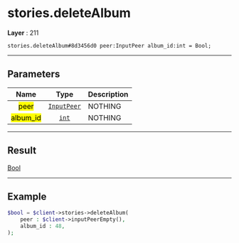 # stories.deleteAlbum

**Layer** : 211

```tl
stories.deleteAlbum#8d3456d0 peer:InputPeer album_id:int = Bool;
```

---

## Parameters

| Name | Type | Description |
| :---: | :---: | :--- |
| <mark>peer</mark> | [`InputPeer`](type/InputPeer) | NOTHING |
| <mark>album_id</mark> | [`int`](type/int) | NOTHING |

---

## Result

[Bool](type/Bool)

---

## Example

```php
$bool = $client->stories->deleteAlbum(
	peer : $client->inputPeerEmpty(),
	album_id : 48,
);
```
